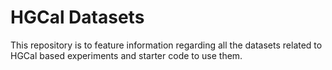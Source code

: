 # HGCal Datasets
This repository is to feature information regarding all the datasets related to HGCal based experiments and starter code to use them.